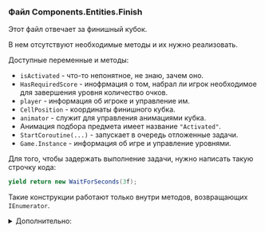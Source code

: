 ﻿### Файл Components.Entities.Finish

Этот файл отвечает за финишный кубок.

В нем отсутствуют необходимые методы и их нужно реализовать.

Доступные переменные и методы:
- `isActivated` - что-то непонятное, не знаю, зачем оно.
- `HasRequiredScore` - инофрмация о том, набрал ли игрок необходимое\
  для завершения уровня количество очков.
- `player` - информация об игроке и управление им.
- `CellPosition` - координаты финишного кубка.
- `animator` - служит для управления анимациями кубка.
- Анимация подбора предмета имеет название `"Activated"`.
- `StartCoroutine(...)` - запускает в очередь отложенные задачи.
- `Game.Instance` - информация об игре и управление уровнями.

Для того, чтобы задержать выполнение задачи, нужно написать такую строчку кода:

```c#
yield return new WaitForSeconds(3f);
```

Такие конструкции работают только внутри методов, возвращающих `IEnumerator`.

<details>
    <summary>Дополнительно:</summary>

    Метод Update() достаточно просто создать и Unity вызовет его автоматически.
    Для решения этой задачи очень поможет вспомнить, как устроен класс Spikes.
    В StartCoroutine(...) нужно передавать не сам метод, а то, что он возвращает.
    Game.Instance.LoadNextLevel() - загружает следующий уровень.
</details>
